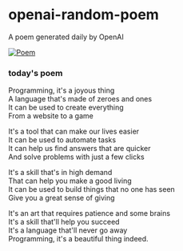 
# openai-random-poem
 A poem generated daily by OpenAI

[![Poem](https://github.com/fbiego/openai-random-poem/actions/workflows/main.yml/badge.svg)](https://github.com/fbiego/openai-random-poem/actions/workflows/main.yml)

### today's poem  
  
Programming, it's a joyous thing  
A language that's made of zeroes and ones  
It can be used to create everything   
From a website to a game  
  
It's a tool that can make our lives easier  
It can be used to automate tasks  
It can help us find answers that are quicker  
And solve problems with just a few clicks  
  
It's a skill that's in high demand  
That can help you make a good living  
It can be used to build things that no one has seen  
Give you a great sense of giving  
  
It's an art that requires patience and some brains  
It's a skill that'll help you succeed  
It's a language that'll never go away  
Programming, it's a beautiful thing indeed.